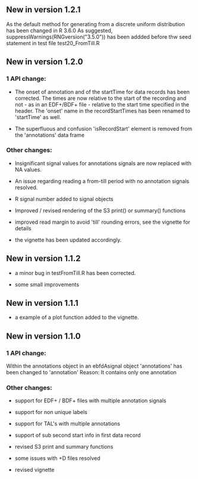 ## New in version 1.2.1

As the default method for generating from a discrete uniform distribution has been changed in R 3.6.0
As suggested, suppressWarnings(RNGversion("3.5.0")) has been addded before thw seed statement in test file test20_FromTill.R

## New in version 1.2.0

### 1 API change:

* The onset of annotation and of the startTime for data records has been corrected. The times are now relative to the start of the recording and not - as in an EDF+/BDF+ file - relative to the start time specified in the header. The 'onset' name in the recordStartTimes has been renamed to 'startTime' as well.

* The superfluous and confusion 'isRecordStart' element is removed from the 'annotations' data frame

### Other changes:

* Insignificant signal values for annotations signals are now replaced with NA values.

* An issue regarding reading a from-till period with no annotation signals resolved.

* R signal number added to signal objects

* Improved / revised rendering of the S3 print() or summary() functions

* improved read margin to avoid 'till' rounding errors, see the vignette for details 

* the vignette has been updated accordingly.

## New in version 1.1.2

* a minor bug in testFromTill.R has been corrected.

* some small improvements

## New in version 1.1.1

* a example of a plot function added to the vignette. 

## New in version 1.1.0

### 1 API change:

Within the annotations object in an ebfdAsignal object 'annotations' has been changed to 'annotation'
Reason: It contains only one annotation

### Other changes:

* support for EDF+ / BDF+ files with multiple annotation signals

* support for non unique labels

* support for TAL's with multiple annotations  

* support of sub second start info in first data record 

* revised S3 print and summary functions

* some issues with +D files resolved

* revised vignette
